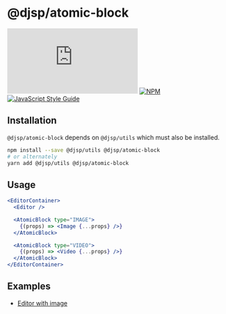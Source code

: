 # @djsp/atomic-block

![file size](http://img.badgesize.io/https://unpkg.com/@djsp/atomic-block/dist/index.js?label=size&style=flat-square)
[![NPM](https://img.shields.io/npm/v/@djsp/atomic-block.svg)](https://www.npmjs.com/package/@djsp/atomic-block) [![JavaScript Style Guide](https://img.shields.io/badge/code_style-standard-brightgreen.svg)](https://standardjs.com)

## Installation

`@djsp/atomic-block` depends on `@djsp/utils` which must also be installed.

```sh
npm install --save @djsp/utils @djsp/atomic-block
# or alternately
yarn add @djsp/utils @djsp/atomic-block
```

## Usage

```jsx
<EditorContainer>
  <Editor />

  <AtomicBlock type="IMAGE">
    {(props) => <Image {...props} />}
  </AtomicBlock>

  <AtomicBlock type="VIDEO">
    {(props) => <Video {...props} />}
  </AtomicBlock>
</EditorContainer>
```

## Examples
- [Editor with image](https://codesandbox.io/s/github/draft-js-plugins/next/tree/master/examples/atomic-block)